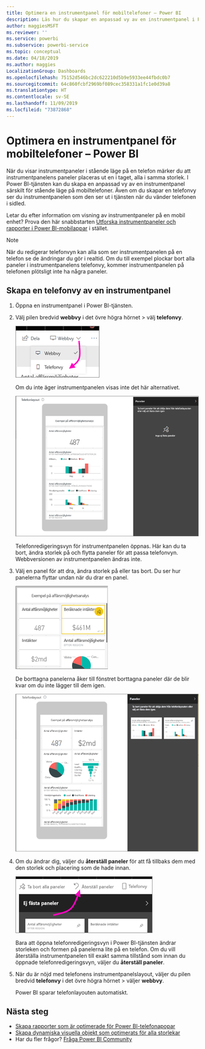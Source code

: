 ```yaml
---
title: Optimera en instrumentpanel för mobiltelefoner – Power BI
description: Läs hur du skapar en anpassad vy av en instrumentpanel i Power BI-tjänsten för visning på mobiltelefoner.
author: maggiesMSFT
ms.reviewer: ''
ms.service: powerbi
ms.subservice: powerbi-service
ms.topic: conceptual
ms.date: 04/18/2019
ms.author: maggies
LocalizationGroup: Dashboards
ms.openlocfilehash: 75152d546bc2dc622210d5b9e5933ee44fbdc0b7
ms.sourcegitcommit: 64c860fcbf2969bf089cec358331a1fc1e0d39a8
ms.translationtype: HT
ms.contentlocale: sv-SE
ms.lasthandoff: 11/09/2019
ms.locfileid: "73872868"
---
```

# <a name="optimize-a-dashboard-for-mobile-phones---power-bi"></a>Optimera en instrumentpanel för mobiltelefoner – Power BI 
När du visar instrumentpaneler i stående läge på en telefon märker du att instrumentpanelens paneler placeras ut en i taget, alla i samma storlek. I Power BI-tjänsten kan du skapa en anpassad vy av en instrumentpanel särskilt för stående läge på mobiltelefoner. Även om du skapar en telefonvy ser du instrumentpanelen som den ser ut i tjänsten när du vänder telefonen i sidled.

Letar du efter information om visning av instrumentpaneler på en mobil enhet? Prova den här snabbstarten [Utforska instrumentpaneler och rapporter i Power BI-mobilappar](consumer/mobile/mobile-apps-quickstart-view-dashboard-report.md) i stället.

> [!NOTE]
> När du redigerar telefonvyn kan alla som ser instrumentpanelen på en telefon se de ändringar du gör i realtid. Om du till exempel plockar bort alla paneler i instrumentpanelens telefonvy, kommer instrumentpanelen på telefonen plötsligt inte ha några paneler. 
> 
> 

## <a name="create-a-phone-view-of-a-dashboard"></a>Skapa en telefonvy av en instrumentpanel
1. Öppna en instrumentpanel i Power BI-tjänsten.
2. Välj pilen bredvid **webbvy** i det övre högra hörnet > välj **telefonvy**.

    ![](media/service-create-dashboard-mobile-phone-view/power-bi-service-phone-view-dashboard.png)

    Om du inte äger instrumentpanelen visas inte det här alternativet.

    ![](media/service-create-dashboard-mobile-phone-view/power-bi-mobile-edit-phone-view-canvas.png)

    Telefonredigeringsvyn för instrumentpanelen öppnas. Här kan du ta bort, ändra storlek på och flytta paneler för att passa telefonvyn. Webbversionen av instrumentpanelen ändras inte.


1. Välj en panel för att dra, ändra storlek på eller tas bort. Du ser hur panelerna flyttar undan när du drar en panel.
   
    ![](media/service-create-dashboard-mobile-phone-view/power-bi-unpin-tile-phone-dashboard.png)
   
    De borttagna panelerna åker till fönstret borttagna paneler där de blir kvar om du inte lägger till dem igen.
   
    ![](media/service-create-dashboard-mobile-phone-view/power-bi-mobile-edit-phone-view-post-edit.png)
2. Om du ändrar dig, väljer du **återställ paneler** för att få tillbaks dem med den storlek och placering som de hade innan.
   
    ![](media/service-create-dashboard-mobile-phone-view/power-bi-service-phone-view-reset-tiles.png)
   
    Bara att öppna telefonredigeringsvyn i Power BI-tjänsten ändrar storleken och formen på panelerna lite på en telefon. Om du vill återställa instrumentpanelen till exakt samma tillstånd som innan du öppnade telefonredigeringsvyn, väljer du **återställ paneler**.
3. När du är nöjd med telefonens instrumentpanelslayout, väljer du pilen bredvid **telefonvy** i det övre högra hörnet > väljer **webbvy**.
   
    Power BI sparar telefonlayouten automatiskt.

## <a name="next-steps"></a>Nästa steg
* [Skapa rapporter som är optimerade för Power BI-telefonapopar](desktop-create-phone-report.md)
* [Skapa dynamiska visuella objekt som optimerats för alla storlekar](visuals/desktop-create-responsive-visuals.md)
* Har du fler frågor? [Fråga Power BI Community](https://community.powerbi.com/)

